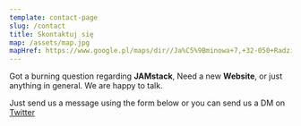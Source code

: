```yaml
---
template: contact-page
slug: /contact
title: Skontaktuj się
map: /assets/map.jpg
mapHref: https://www.google.pl/maps/dir//Ja%C5%9Bminowa+7,+32-050+Radzisz%C3%B3w/@49.9453452,19.8016034,15.68z/data=!4m9!4m8!1m0!1m5!1m1!1s0x4716673e31b0b8e3:0x1d559a3e4c93a2e7!2m2!1d19.8056199!2d49.9484799!3e0
---
```

Got a burning question regarding **JAMstack**, Need a new **Website**, or just anything in general. We are happy to talk.

Just send us a message using the form below or you can send us a DM on [Twitter](https://twitter.com/stackrole)